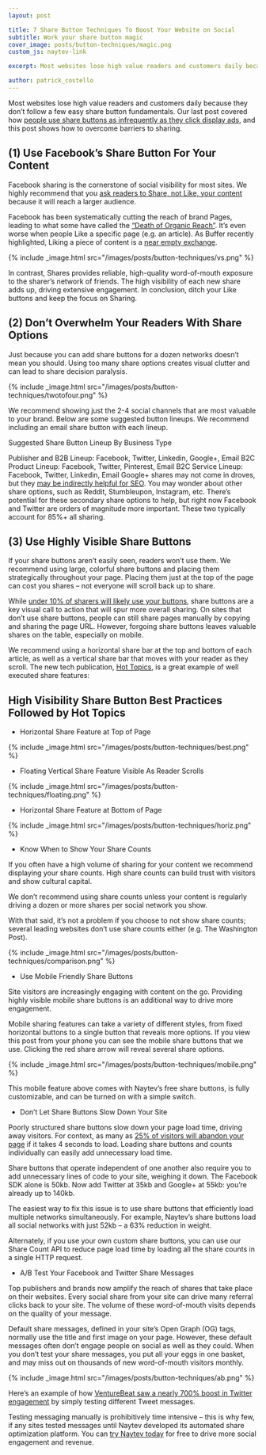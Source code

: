 ```yaml
---
layout: post

title: 7 Share Button Techniques To Boost Your Website on Social
subtitle: Work your share button magic
cover_image: posts/button-techniques/magic.png
custom_js: naytev-link

excerpt: Most websites lose high value readers and customers daily because they don’t follow a few easy share button fundamentals. 

author: patrick_costello
---
```


Most websites lose high value readers and customers daily because they don’t follow a few easy share button fundamentals. Our last post covered how [people use share buttons as infrequently as they click display ads](http://blog.naytev.com/social-share-buttons-analysis/), and this post shows how to overcome barriers to sharing.

## (1) Use Facebook’s Share Button For Your Content

Facebook sharing is the cornerstone of social visibility for most sites. We highly recommend that you [ask readers to Share, not Like, your content](http://blog.naytev.com/facebook-share-button-vs-like-button-showdown/) because it will reach a larger audience.

Facebook has been systematically cutting the reach of brand Pages, leading to what some have called the [“Death of Organic Reach”](http://marketingland.com/facebook-kills-organic-reach-108160). It’s even worse when people Like a specific page (e.g. an article). As Buffer recently highlighted, Liking a piece of content is a [near empty exchange](https://blog.bufferapp.com/facebook-like-button).

{% include _image.html src="/images/posts/button-techniques/vs.png" %} 

In contrast, Shares provides reliable, high-quality word-of-mouth exposure to the sharer’s network of friends. The high visibility of each new share adds up, driving extensive engagement. In conclusion, ditch your Like buttons and keep the focus on Sharing.

## (2) Don’t Overwhelm Your Readers With Share Options

Just because you can add share buttons for a dozen networks doesn’t mean you should. Using too many share options creates visual clutter and can lead to share decision paralysis.

{% include _image.html src="/images/posts/button-techniques/twotofour.png" %} 

We recommend showing just the 2-4 social channels that are most valuable to your brand. Below are some suggested button lineups. We recommend including an email share button with each lineup.

Suggested Share Button Lineup By Business Type

Publisher and B2B Lineup: Facebook, Twitter, Linkedin, Google+, Email
B2C Product Lineup: Facebook, Twitter, Pinterest, Email
B2C Service Lineup: Facebook, Twitter, Linkedin, Email
Google+ shares may not come in droves, but they [may be indirectly helpful for SEO](http://mashable.com/2012/02/21/google-plus-1-seo/). You may wonder about other share options, such as Reddit, Stumbleupon, Instagram, etc. There’s potential for these secondary share options to help, but right now Facebook and Twitter are orders of magnitude more important. These two typically account for 85%+ all sharing.

## (3) Use Highly Visible Share Buttons

If your share buttons aren’t easily seen, readers won’t use them. We recommend using large, colorful share buttons and placing them strategically throughout your page. Placing them just at the top of the page can cost you shares – not everyone will scroll back up to share.

While [under 10% of sharers will likely use your buttons](http://blog.naytev.com/social-share-buttons-analysis/), share buttons are a key visual call to action that will spur more overall sharing. On sites that don’t use share buttons, people can still share pages manually by copying and sharing the page URL. However, forgoing share buttons leaves valuable shares on the table, especially on mobile.

We recommend using a horizontal share bar at the top and bottom of each article, as well as a vertical share bar that moves with your reader as they scroll. The new tech publication, [Hot Topics](http://www.hottopics.ht/stories/finance/needs-branches-10-mobile-banks-app/), is a great example of well executed share features:

## High Visibility Share Button Best Practices Followed by Hot Topics

* Horizontal Share Feature at Top of Page

{% include _image.html src="/images/posts/button-techniques/best.png" %} 

* Floating Vertical Share Feature Visible As Reader Scrolls

{% include _image.html src="/images/posts/button-techniques/floating.png" %} 

* Horizontal Share Feature at Bottom of Page

 {% include _image.html src="/images/posts/button-techniques/horiz.png" %} 

* Know When to Show Your Share Counts

If you often have a high volume of sharing for your content we recommend displaying your share counts. High share counts can build trust with visitors and show cultural capital.

We don’t recommend using share counts unless your content is regularly driving a dozen or more shares per social network you show.

With that said, it’s not a problem if you choose to not show share counts; several leading websites don’t use share counts either (e.g. The Washington Post).

{% include _image.html src="/images/posts/button-techniques/comparison.png" %} 

* Use Mobile Friendly Share Buttons

Site visitors are increasingly engaging with content on the go. Providing highly visible mobile share buttons is an additional way to drive more engagement.

Mobile sharing features can take a variety of different styles, from fixed horizontal buttons to a single button that reveals more options. If you view this post from your phone you can see the mobile share buttons that we use. Clicking the red share arrow will reveal several share options.

{% include _image.html src="/images/posts/button-techniques/mobile.png" %} 

This mobile feature above comes with Naytev’s free share buttons, is fully customizable, and can be turned on with a simple switch.

* Don’t Let Share Buttons Slow Down Your Site

Poorly structured share buttons slow down your page load time, driving away visitors. For context, as many as  [25% of visitors will abandon your page](https://blog.kissmetrics.com/loading-time/) if it takes 4 seconds to load. Loading share buttons and counts individually can easily add unnecessary load time.

Share buttons that operate independent of one another also require you to add unnecessary lines of code to your site, weighing it down. The Facebook SDK alone is 50kb. Now add Twitter at 35kb and Google+ at 55kb: you’re already up to 140kb.

The easiest way to fix this issue is to use share buttons that efficiently load multiple networks simultaneously. For example, Naytev’s share buttons load all social networks with just 52kb – a 63% reduction in weight.

Alternately, if you use your own custom share buttons, you can use our Share Count API to reduce page load time by loading all the share counts in a single HTTP request.

* A/B Test Your Facebook and Twitter Share Messages

Top publishers and brands now amplify the reach of shares that take place on their websites. Every social share from your site can drive many referral clicks back to your site. The volume of these word-of-mouth visits depends on the quality of your message.

Default share messages, defined in your site’s Open Graph (OG) tags, normally use the title and first image on your page. However, these default messages often don’t engage people on social as well as they could. When you don’t test your share messages, you put all your eggs in one basket, and may miss out on thousands of new word-of-mouth visitors monthly.

{% include _image.html src="/images/posts/button-techniques/ab.png" %} 

Here’s an example of how [VentureBeat saw a nearly 700% boost in Twitter engagement](https://www.naytev.com/casestudy/venturebeat) by simply testing different Tweet messages.

Testing messaging manually is prohibitively time intensive – this is why few, if any sites tested messages until Naytev developed its automated share optimization platform. You can <a href="https://www.naytev.com" class="naytev-sponsored-link">try Naytev today</a> for free to drive more social engagement and revenue.